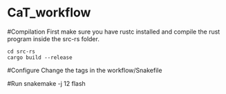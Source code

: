 # CaT_workflow

#Compilation
First make sure you have rustc installed and compile the rust program inside the src-rs folder.   
```
cd src-rs
cargo build --release
```

#Configure
Change the tags in the workflow/Snakefile

#Run
snakemake -j 12 flash
